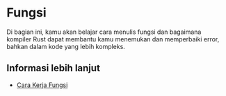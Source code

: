 # Fungsi

Di bagian ini, kamu akan belajar cara menulis fungsi dan bagaimana kompiler Rust dapat membantu 
kamu menemukan dan memperbaiki error, bahkan dalam kode yang lebih kompleks.

## Informasi lebih lanjut

- [Cara Kerja Fungsi](https://doc.rust-lang.org/book/ch03-03-how-functions-work.html)
